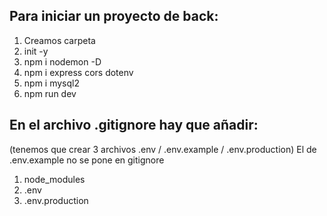## Para iniciar un proyecto de back:

1. Creamos carpeta
2. init -y
3. npm i nodemon -D
4. npm i express cors dotenv
5. npm i mysql2
6. npm run dev

## En el archivo .gitignore hay que añadir:
(tenemos que crear 3 archivos .env / .env.example / .env.production) El de .env.example no se pone en gitignore

1. node_modules
2. .env
3. .env.production




